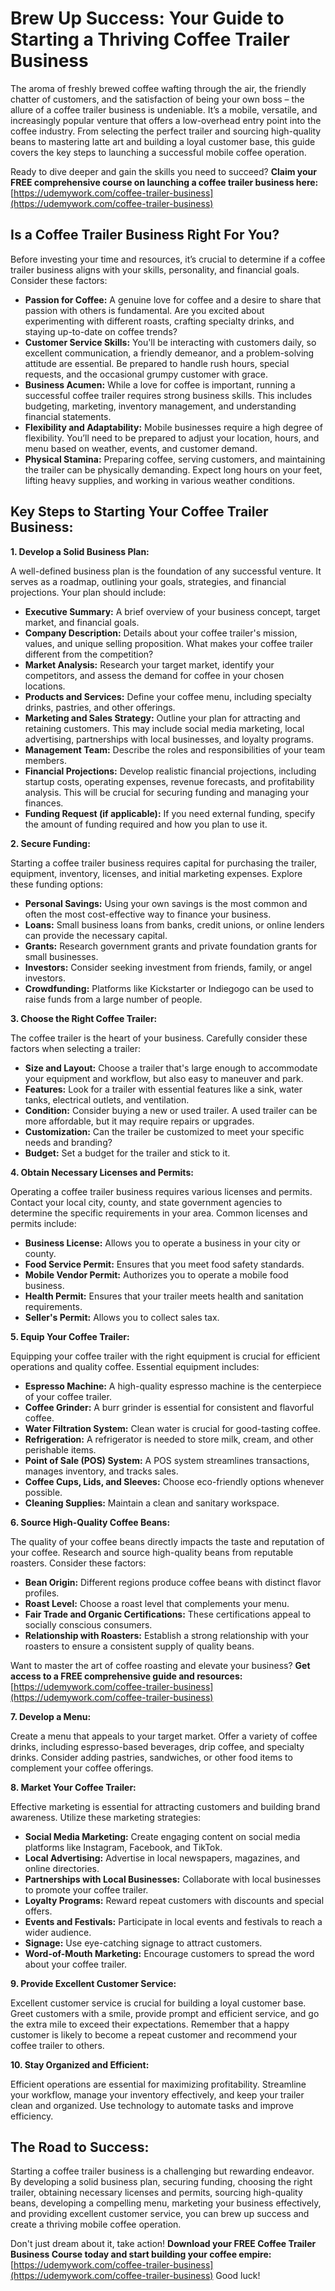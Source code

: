 # Brew Up Success: Your Guide to Starting a Thriving Coffee Trailer Business

The aroma of freshly brewed coffee wafting through the air, the friendly chatter of customers, and the satisfaction of being your own boss – the allure of a coffee trailer business is undeniable. It’s a mobile, versatile, and increasingly popular venture that offers a low-overhead entry point into the coffee industry.  From selecting the perfect trailer and sourcing high-quality beans to mastering latte art and building a loyal customer base, this guide covers the key steps to launching a successful mobile coffee operation.

Ready to dive deeper and gain the skills you need to succeed? **Claim your FREE comprehensive course on launching a coffee trailer business here:**  [https://udemywork.com/coffee-trailer-business](https://udemywork.com/coffee-trailer-business)

## Is a Coffee Trailer Business Right For You?

Before investing your time and resources, it’s crucial to determine if a coffee trailer business aligns with your skills, personality, and financial goals.  Consider these factors:

*   **Passion for Coffee:** A genuine love for coffee and a desire to share that passion with others is fundamental. Are you excited about experimenting with different roasts, crafting specialty drinks, and staying up-to-date on coffee trends?
*   **Customer Service Skills:**  You'll be interacting with customers daily, so excellent communication, a friendly demeanor, and a problem-solving attitude are essential.  Be prepared to handle rush hours, special requests, and the occasional grumpy customer with grace.
*   **Business Acumen:**  While a love for coffee is important, running a successful coffee trailer requires strong business skills.  This includes budgeting, marketing, inventory management, and understanding financial statements.
*   **Flexibility and Adaptability:**  Mobile businesses require a high degree of flexibility. You’ll need to be prepared to adjust your location, hours, and menu based on weather, events, and customer demand.
*   **Physical Stamina:**  Preparing coffee, serving customers, and maintaining the trailer can be physically demanding. Expect long hours on your feet, lifting heavy supplies, and working in various weather conditions.

## Key Steps to Starting Your Coffee Trailer Business:

**1. Develop a Solid Business Plan:**

A well-defined business plan is the foundation of any successful venture.  It serves as a roadmap, outlining your goals, strategies, and financial projections. Your plan should include:

*   **Executive Summary:**  A brief overview of your business concept, target market, and financial goals.
*   **Company Description:**  Details about your coffee trailer's mission, values, and unique selling proposition. What makes your coffee trailer different from the competition?
*   **Market Analysis:**  Research your target market, identify your competitors, and assess the demand for coffee in your chosen locations.
*   **Products and Services:**  Define your coffee menu, including specialty drinks, pastries, and other offerings.
*   **Marketing and Sales Strategy:**  Outline your plan for attracting and retaining customers.  This may include social media marketing, local advertising, partnerships with local businesses, and loyalty programs.
*   **Management Team:**  Describe the roles and responsibilities of your team members.
*   **Financial Projections:**  Develop realistic financial projections, including startup costs, operating expenses, revenue forecasts, and profitability analysis. This will be crucial for securing funding and managing your finances.
*   **Funding Request (if applicable):**  If you need external funding, specify the amount of funding required and how you plan to use it.

**2. Secure Funding:**

Starting a coffee trailer business requires capital for purchasing the trailer, equipment, inventory, licenses, and initial marketing expenses.  Explore these funding options:

*   **Personal Savings:**  Using your own savings is the most common and often the most cost-effective way to finance your business.
*   **Loans:**  Small business loans from banks, credit unions, or online lenders can provide the necessary capital.
*   **Grants:**  Research government grants and private foundation grants for small businesses.
*   **Investors:**  Consider seeking investment from friends, family, or angel investors.
*   **Crowdfunding:**  Platforms like Kickstarter or Indiegogo can be used to raise funds from a large number of people.

**3. Choose the Right Coffee Trailer:**

The coffee trailer is the heart of your business. Carefully consider these factors when selecting a trailer:

*   **Size and Layout:**  Choose a trailer that's large enough to accommodate your equipment and workflow, but also easy to maneuver and park.
*   **Features:**  Look for a trailer with essential features like a sink, water tanks, electrical outlets, and ventilation.
*   **Condition:**  Consider buying a new or used trailer. A used trailer can be more affordable, but it may require repairs or upgrades.
*   **Customization:**  Can the trailer be customized to meet your specific needs and branding?
*   **Budget:**  Set a budget for the trailer and stick to it.

**4. Obtain Necessary Licenses and Permits:**

Operating a coffee trailer business requires various licenses and permits. Contact your local city, county, and state government agencies to determine the specific requirements in your area. Common licenses and permits include:

*   **Business License:**  Allows you to operate a business in your city or county.
*   **Food Service Permit:**  Ensures that you meet food safety standards.
*   **Mobile Vendor Permit:**  Authorizes you to operate a mobile food business.
*   **Health Permit:**  Ensures that your trailer meets health and sanitation requirements.
*   **Seller's Permit:**  Allows you to collect sales tax.

**5. Equip Your Coffee Trailer:**

Equipping your coffee trailer with the right equipment is crucial for efficient operations and quality coffee. Essential equipment includes:

*   **Espresso Machine:**  A high-quality espresso machine is the centerpiece of your coffee trailer.
*   **Coffee Grinder:**  A burr grinder is essential for consistent and flavorful coffee.
*   **Water Filtration System:**  Clean water is crucial for good-tasting coffee.
*   **Refrigeration:**  A refrigerator is needed to store milk, cream, and other perishable items.
*   **Point of Sale (POS) System:**  A POS system streamlines transactions, manages inventory, and tracks sales.
*   **Coffee Cups, Lids, and Sleeves:**  Choose eco-friendly options whenever possible.
*   **Cleaning Supplies:**  Maintain a clean and sanitary workspace.

**6. Source High-Quality Coffee Beans:**

The quality of your coffee beans directly impacts the taste and reputation of your coffee.  Research and source high-quality beans from reputable roasters. Consider these factors:

*   **Bean Origin:**  Different regions produce coffee beans with distinct flavor profiles.
*   **Roast Level:**  Choose a roast level that complements your menu.
*   **Fair Trade and Organic Certifications:**  These certifications appeal to socially conscious consumers.
*   **Relationship with Roasters:**  Establish a strong relationship with your roasters to ensure a consistent supply of quality beans.

Want to master the art of coffee roasting and elevate your business? **Get access to a FREE comprehensive guide and resources:** [https://udemywork.com/coffee-trailer-business](https://udemywork.com/coffee-trailer-business)

**7. Develop a Menu:**

Create a menu that appeals to your target market. Offer a variety of coffee drinks, including espresso-based beverages, drip coffee, and specialty drinks. Consider adding pastries, sandwiches, or other food items to complement your coffee offerings.

**8. Market Your Coffee Trailer:**

Effective marketing is essential for attracting customers and building brand awareness. Utilize these marketing strategies:

*   **Social Media Marketing:**  Create engaging content on social media platforms like Instagram, Facebook, and TikTok.
*   **Local Advertising:**  Advertise in local newspapers, magazines, and online directories.
*   **Partnerships with Local Businesses:**  Collaborate with local businesses to promote your coffee trailer.
*   **Loyalty Programs:**  Reward repeat customers with discounts and special offers.
*   **Events and Festivals:**  Participate in local events and festivals to reach a wider audience.
*   **Signage:**  Use eye-catching signage to attract customers.
*   **Word-of-Mouth Marketing:**  Encourage customers to spread the word about your coffee trailer.

**9. Provide Excellent Customer Service:**

Excellent customer service is crucial for building a loyal customer base. Greet customers with a smile, provide prompt and efficient service, and go the extra mile to exceed their expectations. Remember that a happy customer is likely to become a repeat customer and recommend your coffee trailer to others.

**10. Stay Organized and Efficient:**

Efficient operations are essential for maximizing profitability. Streamline your workflow, manage your inventory effectively, and keep your trailer clean and organized. Use technology to automate tasks and improve efficiency.

## The Road to Success:

Starting a coffee trailer business is a challenging but rewarding endeavor. By developing a solid business plan, securing funding, choosing the right trailer, obtaining necessary licenses and permits, sourcing high-quality beans, developing a compelling menu, marketing your business effectively, and providing excellent customer service, you can brew up success and create a thriving mobile coffee operation.

Don't just dream about it, take action! **Download your FREE Coffee Trailer Business Course today and start building your coffee empire:** [https://udemywork.com/coffee-trailer-business](https://udemywork.com/coffee-trailer-business) Good luck!
